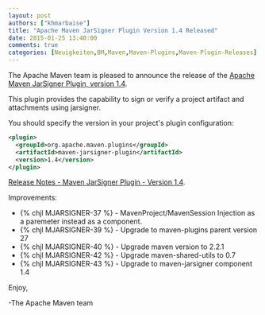 ```yaml
---
layout: post
authors: ["khmarbaise"]
title: "Apache Maven JarSigner Plugin Version 1.4 Released"
date: 2015-01-25 13:40:00
comments: true
categories: [Neuigkeiten,BM,Maven,Maven-Plugins,Maven-Plugin-Releases]
---
```

The Apache Maven team is pleased to announce the release of the 
[Apache Maven JarSigner Plugin, version 1.4](http://maven.apache.org/plugins/maven-jarsigner-plugin/).

This plugin provides the capability to sign or verify a project artifact and
attachments using jarsigner.


You should specify the version in your project's plugin configuration:

``` xml
<plugin>
  <groupId>org.apache.maven.plugins</groupId>
  <artifactId>maven-jarsigner-plugin</artifactId>
  <version>1.4</version>
</plugin>
```

<!-- more -->

[Release Notes - Maven JarSigner Plugin - Version 1.4](http://jira.codehaus.org/secure/ReleaseNote.jspa?projectId=11990&version=19865).

Improvements:

 * {% chjl MJARSIGNER-37 %} - MavenProject/MavenSession Injection as a paremeter instead as a component.
 * {% chjl MJARSIGNER-39 %} - Upgrade to maven-plugins parent version 27
 * {% chjl MJARSIGNER-40 %} - Upgrade maven version to 2.2.1
 * {% chjl MJARSIGNER-42 %} - Upgrade maven-shared-utils to 0.7
 * {% chjl MJARSIGNER-43 %} - Upgrade to maven-jarsigner component 1.4


Enjoy,

-The Apache Maven team
